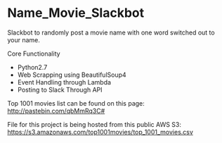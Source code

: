 # Name_Movie_Slackbot
Slackbot to randomly post a movie name with one word switched out to your name.

Core Functionality
- Python2.7
- Web Scrapping using BeautifulSoup4
- Event Handling through Lambda
- Posting to Slack Through API

Top 1001 movies list can be found on this page:
http://pastebin.com/qbMmRq3C#

File for this project is being hosted from this public AWS S3:
https://s3.amazonaws.com/top1001movies/top_1001_movies.csv
